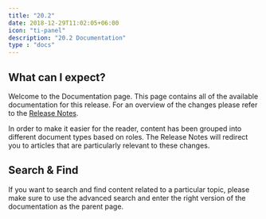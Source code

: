 ```yaml
---
title: "20.2"
date: 2018-12-29T11:02:05+06:00
icon: "ti-panel"
description: "20.2 Documentation"
type : "docs"
---
```


## What can I expect?

Welcome to the Documentation page. This page contains all of the available documentation for this release. For an overview of the changes please refer to the [Release Notes](release-notes).

In order to make it easier for the reader, content has been grouped into different document types based on roles. The Release Notes will redirect you to articles that are particularly relevant to these changes.

## Search & Find

If you want to search and find content related to a particular topic, please make sure to use the advanced search and enter the right version of the documentation as the parent page.
